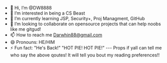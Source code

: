 - 👋 Hi, I’m @DW8888
- 👀 I’m interested in being a CS Beast  
- 🌱 I’m currently learning JSP, Security+, Proj Managment, GitHub
- 💞️ I’m looking to collaborate on opensource projects that can help noobs like me gitgud!
- 📫 How to reach me Darwhin88@gmail.com
- 😄 Pronouns: HE/HIM
- ⚡ Fun fact: "He's Back!" "HOT PIE!  HOT PIE!"
--- Props if yall can tell me who say the above qoutes! It will tell you bout my reading preferences!!
<!---
DW8888/DW8888 is a ✨ special ✨ repository because its `README.md` (this file) appears on your GitHub profile.
You can click the Preview link to take a look at your changes.
--->
